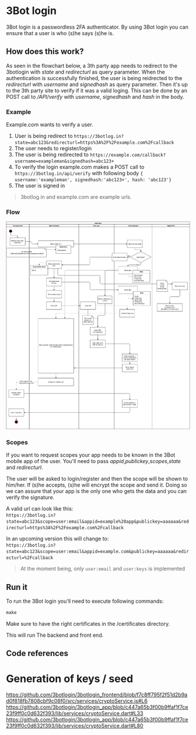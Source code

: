 # 3Bot login
3Bot login is a passwordless 2FA authenticator.
By using 3Bot login you can ensure that a user is who (s)he says (s)he is.

## How does this work?
As seen in the flowchart below, a 3th party app needs to redirect to the 3botlogin with *state* and *redirecturl* as query parameter. When the authentication is successfully finished, the user is being reidrected to the *redirecturl* with *username* and *signedhash* as query parameter.
Then it's up to the 3th party site to verify if it was a valid loging. This can be done by an POST call to */API/verify* with *username*, *signedhash* and *hash* in the body. 

### Example
Example.com wants to verify a user.
1) User is being redirect to `https://3botlog.in?state=abc123&redirecturl=https%3A%2F%2Fexample.com%2Fcallback`
2) The user needs to register/login
3) The user is being redirected to `https://example.com/callback?username=exampleman&signedhash=abc123+`
4) To verify the login example.com makes a POST call to `https://3botlog.in/api/verify` with following body `{ username:'exampleman', signedhash:'abc123+', hash: 'abc123'}`
5) The user is signed in

> 3botlog.in and example.com are example urls. 

### Flow
![Auth flow](https://github.com/3botlogin/3botlogin/blob/master/docs/images/Scheme.png)

### Scopes
If you want to request scopes your app needs to be known in the 3Bot mobile app of the user.
You'll need to pass *appid*,*publickey*,*scopes*,*state* and *redirecturl*.

The user will be asked to login/register and then the scope will be shown to him/her. If (s)he accepts, (s)he will encrypt the scope and send it. Doing so we can assure that your app is the only one who gets the data and you can verify the signature.

A valid url can look like this:  
`https://3botlog.in?state=abc123&scope=user:email&appid=example%20app&publickey=aaaaaa&redirecturl=https%3A%2F%2Fexample.com%2Fcallback`

In an upcoming version this will change to:  
`https://3botlog.in?state=abc123&scope=user:email&appid=example.com&publickey=aaaaaa&redirecturl=%2Fcallback`


> At the moment being, only `user:email` and `user:keys` is implemented

## Run it
To run the 3Bot login you'll need to execute following commands:
```cmd
make 
```
Make sure to have the right certificates in the /certificates directory.

This will run The backend and front end.

## Code references

# Generation of keys / seed
https://github.com/3botlogin/3botlogin_frontend/blob/f7c8ff795f2f51d2b9ad0f818fb7808cbf9c08f0/src/services/cryptoService.js#L6
https://github.com/3botlogin/3botlogin_app/blob/c447a65b3f00b9ffaf1f7ce23f9ff0c0d632f393/lib/services/cryptoService.dart#L33
https://github.com/3botlogin/3botlogin_app/blob/c447a65b3f00b9ffaf1f7ce23f9ff0c0d632f393/lib/services/cryptoService.dart#L80

